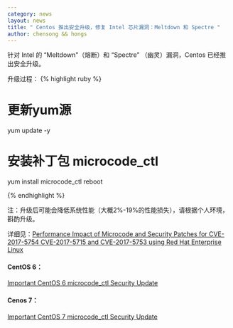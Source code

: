 ```yaml
---
category: news
layout: news
title: " Centos 推出安全升级，修复 Intel 芯片漏洞：Meltdown 和 Spectre "
author: chensong && hongs
---
```


针对 Intel 的 “Meltdown"（熔断）和 “Spectre” （幽灵）漏洞，Centos 已经推出安全升级。

升级过程：
{% highlight ruby %}
# 更新yum源
yum update -y
# 安装补丁包 microcode_ctl 
yum install microcode_ctl
reboot 

{% endhighlight %}

注：升级后可能会降低系统性能（大概2%-19%的性能损失），请根据个人环境，斟酌升级。

详细见：[Performance Impact of Microcode and Security Patches for CVE-2017-5754 CVE-2017-5715 and CVE-2017-5753 using Red Hat Enterprise Linux](https://access.redhat.com/articles/3311301)

#### CentOS 6：

[Important CentOS 6 microcode_ctl Security Update](https://lists.centos.org/pipermail/centos-announce/2018-January/022700.html)

#### Cenos 7：

[Important CentOS 7 microcode_ctl Security Update](https://lists.centos.org/pipermail/centos-announce/2018-January/022697.html)

